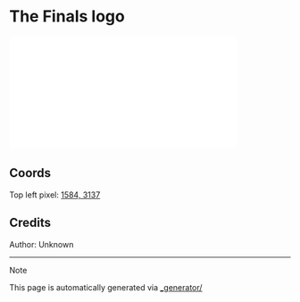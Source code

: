 # The Finals logo

<img src="./the_finals_logo.png" height="200px" style="image-rendering: pixelated;" />

## Coords

Top left pixel: [1584, 3137](TODO)

## Credits

Author: Unknown

---

> [!NOTE]
> This page is automatically generated via [_generator/](../_generator)